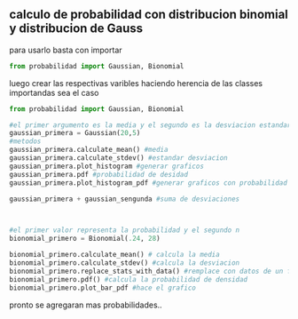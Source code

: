 ## calculo de probabilidad con distribucion binomial y distribucion de Gauss

para usarlo basta con importar 
```python
from probabilidad import Gaussian, Bionomial
```

luego crear las respectivas varibles haciendo herencia de las classes importandas sea el caso

```python
from probabilidad import Gaussian, Bionomial

#el primer argumento es la media y el segundo es la desviacion estandar
gaussian_primera = Gaussian(20,5)
#metodos
gaussian_primera.calculate_mean() #media
gaussian_primera.calculate_stdev() #estandar desviacion
gaussian_primera.plot_histogram #generar graficos
gaussian_primera.pdf #probabilidad de desidad 
gaussian_primera.plot_histogram_pdf #generar graficos con probabilidad de densidad

gaussian_primera + gaussian_sengunda #suma de desviaciones



#el primer valor representa la probabilidad y el segundo n
bionomial_primero = Bionomial(.24, 28)

bionomial_primero.calculate_mean() # calcula la media
bionomial_primero.calculate_stdev() #calcula la desviacion
bionomial_primero.replace_stats_with_data() #remplace con datos de un fichero txt
bionomial_primero.pdf() #calcula la probabilidad de densidad
bionomial_primero.plot_bar_pdf #hace el grafico
````

pronto se agregaran mas probabilidades..